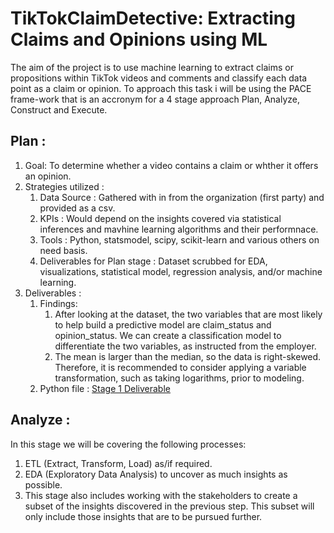 # TikTokClaimDetective: Extracting Claims and Opinions using ML
The aim of the project is to use machine learning to extract claims or propositions within TikTok videos and comments and classify each data point as a claim or opinion. 
To approach this task i will be using the PACE frame-work that is an accronym for a 4 stage approach Plan, Analyze, Construct and Execute.
## Plan :
1. Goal: To determine whether a video contains a claim or whther it offers an opinion.
2. Strategies utilized :
   1. Data Source : Gathered with in from the organization (first party) and provided as a csv.
   2. KPIs : Would depend on the insights covered via statistical inferences and mavhine learning algorithms and their performnace.
   3. Tools : Python, statsmodel, scipy, scikit-learn and various others on need basis.
   4. Deliverables for Plan stage : Dataset scrubbed for EDA, visualizations, statistical model, regression analysis, and/or machine learning.
3. Deliverables :
   1. Findings:
      1. After looking at the dataset, the two variables that are most likely to help build a predictive model are claim_status and opinion_status. We can create a classification model to differentiate the two variables, as instructed from the employer.
      2. The mean is larger than the median, so the data is right-skewed. Therefore, it is recommended to consider applying a variable transformation, such as taking logarithms, prior to modeling.
   3. Python file : [Stage 1 Deliverable](Exploring_data_1.ipynb)
## Analyze :
In this stage we will be covering the following processes:
   1. ETL (Extract, Transform, Load) as/if required.
   2. EDA (Exploratory Data Analysis) to uncover as much insights as possible.
   3. This stage also includes working with the stakeholders to create a subset of the insights discovered in the previous step. This subset will only include those insights that are to be pursued further.
